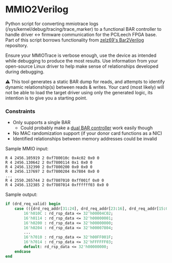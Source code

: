 # MMIO2Verilog
Python script for converting mmiotrace logs (/sys/kernel/debug/tracing/trace_marker) to a functional BAR controller to handle driver <-> firmware communication for the PCILeech FPGA base. Part of this script borrows functionality from [zelz69's Bar2Verilog](https://github.com/zelz69/Bar2Verilog) repository.

Ensure your MMIOTrace is verbose enough, use the device as intended while debugging to produce the most results. Use information from your open-source Linux driver to help make sense of relationships developed during debugging.

⚠️ This tool generates a static BAR dump for reads, and attempts to identify dynamic relationship(s) between reads & writes. Your card (most likely) will not be able to load the target driver using only the generated logic, its intention is to give you a starting point.

### Constraints
- Only supports a single BAR
    - Could probably make a [dual BAR controller](https://github.com/dzul221/Dual-Bar-Controller/blob/main/pcileech_tlps128_bar_controller.sv) work easily though
- No MAC randomization support (if your donor card functions as a NIC)
- Identified relationships between memory addresses could be invalid

Sample MMIO input:
```
R 4 2456.105919 2 0xf780010c 0x4c02 0x0 0
R 4 2456.130642 2 0xf7800114 0x1 0x0 0
R 4 2456.132390 2 0xf7800200 0x0 0x0 0
R 4 2456.137697 2 0xf7800204 0x7804 0x0 0
...
R 4 2550.265744 2 0xf7807010 0xff001f 0x0 0
R 4 2456.132385 2 0xf7807014 0xffffff03 0x0 0
```

Sample output:
```sv
if (drd_req_valid) begin
    case (({drd_req_addr[31:24], drd_req_addr[23:16], drd_req_addr[15:08], drd_req_addr[07:00]} - (base_address_register & 32'hFFFFFFF0)) & 32'h00FF)
        16'h010C : rd_rsp_data <= 32'h00004C02;
        16'h0114 : rd_rsp_data <= 32'h00000001;
        16'h0200 : rd_rsp_data <= 32'h00000000;
        16'h0204 : rd_rsp_data <= 32'h00007804;
        ...
        16'h7010 : rd_rsp_data <= 32'h00FF001F;
        16'h7014 : rd_rsp_data <= 32'hFFFFFF03;
        default: rd_rsp_data <= 32'h00000000;
    endcase
end
```
